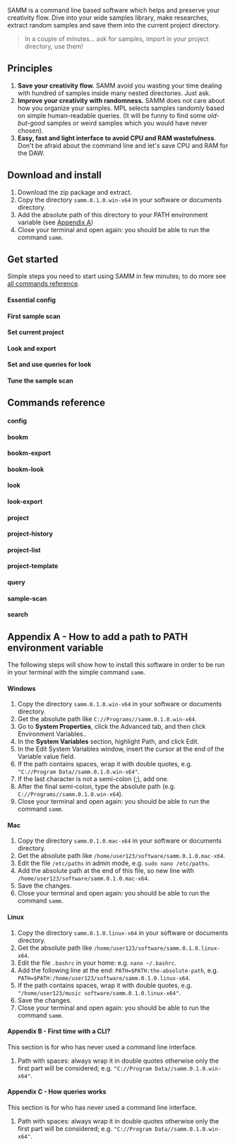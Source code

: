 <section id="whatis">
<p>
    SAMM is a command line based software which helps and preserve your creativity flow. Dive into your wide samples library, make researches, extract random samples and save them into the current project directory.
</p>
<blockquote>In a couple of minutes... ask for samples, import in your project directory, use them!</blockquote>
</section>


<section id="principles">
<h2>Principles</h2>
<ol>
    <li><strong>Save your creativity flow.</strong> SAMM avoid you wasting your time dealing with hundred of samples inside many nested directories. Just ask.</li>
    <li><strong>Improve your creativity with randomness.</strong> SAMM does not care about how you organize your samples. MPL selects samples randomly based on simple human-readable queries. (It will be funny to find some <i>old-but-good</i> samples or weird samples which you would have never chosen).</li>
    <li><strong>Easy, fast and light interface to avoid CPU and RAM wastefulness</strong>. Don't be afraid about the command line and let's save CPU and RAM for the DAW.</li>
</ol>
</section>


<section id="download-install">
<h2>Download and install</h2>
<ol>
    <li>Download the zip package and extract.</li>
    <li>Copy the directory <code>samm.0.1.0.win-x64</code> in your software or documents directory.</li>
    <li>Add the absolute path of this directory to your PATH environment variable (see <a href="#appendix-a">Appendix A</a>)</li>
    <li>Close your terminal and open again: you should be able to run the command <code>samm</code>.</li>
</ol>
</section>


<section id="get-started">
<h2>Get started</h2>
Simple steps you need to start using SAMM in few minutes; to do more see <a href="#reference">all commands reference</a>.

<h4>Essential config</h4>
<h4>First sample scan</h4>
<h4>Set current project</h4>
<h4>Look and export</h4>
<h4>Set and use queries for look</h4>
<h4>Tune the sample scan</h4>
</section>

<section id="reference">
<h2>Commands reference</h2>

<h4>config</h4>
<h4>bookm</h4>
<h4>bookm-export</h4>
<h4>bookm-look</h4>
<h4>look</h4>
<h4>look-export</h4>
<h4>project</h4>
<h4>project-history</h4>
<h4>project-list</h4>
<h4>project-template</h4>
<h4>query</h4>
<h4>sample-scan</h4>
<h4>search</h4>
</section>


<section id="appendix-a">
<h2>Appendix A - How to add a path to PATH environment variable</h2>
The following steps will show how to install this software in order to be run in your terminal with the simple command <code>samm</code>.

<h4>Windows</h4>
<ol>
    <li>Copy the directory <code>samm.0.1.0.win-x64</code> in your software or documents directory.</li>
    <li>Get the absolute path like <code>C://Programs//samm.0.1.0.win-x64</code>.</li>
    <li>Go to <strong>System Properties</strong>, click the Advanced tab, and then click Environment Variables..</li>
    <li>In the <strong>System Variables</strong> section, highlight Path, and click Edit.</li>
    <li>In the Edit System Variables window, insert the cursor at the end of the Variable value field.</li>
    <li>If the path contains spaces, wrap it with double quotes, e.g. <code>"C://Program Data//samm.0.1.0.win-x64"</code>.</li>
    <li>If the last character is not a semi-colon (;), add one.</li>
    <li>After the final semi-colon, type the absolute path (e.g. <code>C://Programs//samm.0.1.0.win-x64</code>).</li>
    <li>Close your terminal and open again: you should be able to run the command <code>samm</code>.</li>
</ol>

<h4>Mac</h4>
<ol>
    <li>Copy the directory <code>samm.0.1.0.mac-x64</code> in your software or documents directory.</li>
    <li>Get the absolute path like <code>/home/user123/software/samm.0.1.0.mac-x64</code>.</li>
    <li>Edit the file <code>/etc/paths</code> in admin mode, e.g. <code>sudo nano /etc/paths</code>.</li>
    <li>Add the absolute path at the end of this file, so new line with <code>/home/user123/software/samm.0.1.0.mac-x64</code>.</li>
    <li>Save the changes.</li>
    <li>Close your terminal and open again: you should be able to run the command <code>samm</code>.</li>
</ol>

<h4>Linux</h4>
<ol>
    <li>Copy the directory <code>samm.0.1.0.linux-x64</code> in your software or documents directory.</li>
    <li>Get the absolute path like <code>/home/user123/software/samm.0.1.0.linux-x64</code>.</li>
    <li>Edit the file <code>.bashrc</code> in your home: e.g. <code>nano ~/.bashrc</code>.</li>
    <li>Add the following line at the end: <code>PATH=$PATH:the-absolute-path</code>, e.g. <code>PATH=$PATH:/home/user123/software/samm.0.1.0.linux-x64</code>.</li>
    <li>If the path contains spaces, wrap it with double quotes, e.g. <code>"/home/user123/music software/samm.0.1.0.linux-x64"</code>.</li>
    <li>Save the changes.</li>
    <li>Close your terminal and open again: you should be able to run the command <code>samm</code>.</li>
</ol>
</section>


<section id="appendix-b">
<h4>Appendix B - First time with a CLI?</h4>
<p>This section is for who has never used a command line interface.</p>
<ol>
    <li>Path with spaces: always wrap it in double quotes otherwise only the first part will be considered; e.g. <code>"C://Program Data//samm.0.1.0.win-x64"</code>.</li>
</ol>
</section>


<section id="appendix-c">
<h4>Appendix C - How queries works</h4>
<p>This section is for who has never used a command line interface.</p>
<ol>
    <li>Path with spaces: always wrap it in double quotes otherwise only the first part will be considered; e.g. <code>"C://Program Data//samm.0.1.0.win-x64"</code>.</li>
</ol>
</section>
